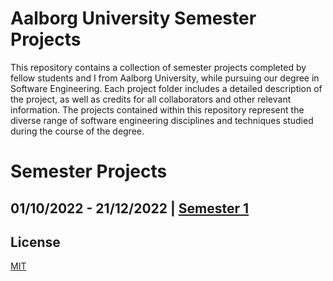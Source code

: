 # Aalborg University Semester Projects

This repository contains a collection of semester projects completed by fellow students and I from Aalborg University, while pursuing our degree in Software Engineering. Each project folder includes a detailed description of the project, as well as credits for all collaborators and other relevant information. The projects contained within this repository represent the diverse range of software engineering disciplines and techniques studied during the course of the degree. 

# Semester Projects
## 01/10/2022 - 21/12/2022 | [Semester 1](https://github.com/emil0212/Aalborg-University-Projects/tree/main/Project-P1)

## License

[MIT](https://choosealicense.com/licenses/mit/)
